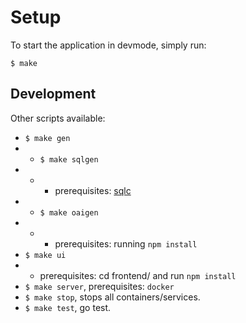 # Setup
To start the application in devmode, simply run:

`$ make`

## Development

Other scripts available:

- `$ make gen`
- - `$ make sqlgen`
- - - prerequisites: [sqlc](https://docs.sqlc.dev/en/latest/overview/install.html)
- - `$ make oaigen`
- - - prerequisites: running `npm install`
- `$ make ui`
- - prerequisites: cd frontend/ and run `npm install`
- `$ make server`, prerequisites: `docker`
- `$ make stop`, stops all containers/services.
- `$ make test`, go test.